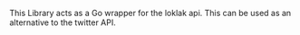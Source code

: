 This Library acts as a Go wrapper for the loklak api.
This can be used as an alternative to the twitter API.